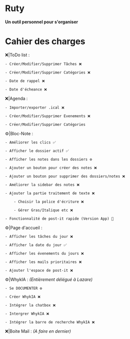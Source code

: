 # Ruty
**Un outil personnel pour s'organiser**


# Cahier des charges

❌|ToDo list :

    - Créer/Modifier/Supprimer Tâches ❌
    
    - Créer/Modifier/Supprimer Catégories ❌
    
    - Date de rappel ❌
    
    - Date d'écheance ❌
    


❌|Agenda :

    - Importer/exporter .ical ❌
    
    - Créer/Modifier/Supprimer Evenements ❌
    
    - Créer/Modifier/Supprimer Catégories



⚙️|Bloc-Note :
    
    - Améliorer les clics ✅
    
    - Afficher le dossier actif ✅
    
    - Afficher les notes dans les dossiers ⚙️
    
    - Ajouter un bouton pour créer des notes ❌
    
    - Ajouter un bouton pour supprimer des dossiers/notes ❌
    
    - Améliorer la sidebar des notes ❌
    
    - Ajouter la partie traitement de texte ❌
    
        - Choisir la police d'écriture ❌
        
        - Gérer Gras/Italique etc ❌

    - Fonctionnalité de post-it rapide (Version App) 🚀
    


⚙️|Page d'accueil :

    - Afficher les tâches du jour ❌
    
    - Afficher la date du jour ✅
    
    - Afficher les évenements du jours ❌
    
    - Afficher les mails prioritaires ❌
    
    - Ajouter l'espace de post-it ❌
    


⚙️|WhykIA : *(Entièrement délégué à Lazare)*

    - Se DOCUMENTER ⚙️
    
    - Créer WhykIA ❌
    
    - Intégrer la chatbox ❌
    
    - Intergrer WhykIA ❌
    
    - Intégrer la barre de recherche WhykIA ❌
    


❌|Boite Mail : *(A faire en dernier)*
